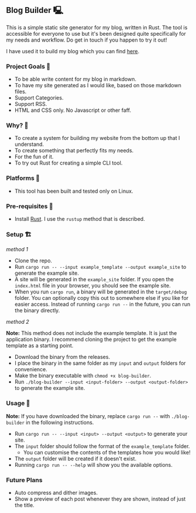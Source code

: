 ## Blog Builder 🖳

This is a simple static site generator for my blog, written in Rust.
The tool is accessible for everyone to use but it's been designed quite specifically for my needs and workflow.
Do get in touch if you happen to try it out!

I have used it to build my blog which you can find [here](https://james.poole.ie/notes).

### Project Goals 🥅
- To be able write content for my blog in markdown.
- To have my site generated as I would like, based on those markdown files.
- Support Categories.
- Support RSS.
- HTML and CSS only. No Javascript or other faff.

### Why? 🤔
- To create a system for building my website from the bottom up that I understand.
- To create something that perfectly fits my needs.
- For the fun of it.
- To try out Rust for creating a simple CLI tool.

### Platforms 🐧
- This tool has been built and tested only on Linux.

### Pre-requisites 🦀
- Install [Rust](https://www.rust-lang.org/tools/install). I use the `rustup` method that is described.

### Setup 🏗️

*method 1*
- Clone the repo.
- Run `cargo run -- --input example_template --output example_site` to generate the example site.
- A site will be generated in the `example_site` folder. If you open the `index.html` file in your browser, you should see the example site.
- When you run `cargo run`, a binary will be generated in the `target/debug` folder. You can optionally copy this out to somewhere else if you like for easier access. Instead of running `cargo run --` in the future, you can run the binary directly.

*method 2*

**Note:** This method does not include the example template. It is just the application binary. I recommend cloning the project to get the example template as a starting point.
- Download the binary from the releases.
- I place the binary in the same folder as my `input` and `output` folders for convenience.
- Make the binary executable with `chmod +x blog-builder`.
- Run `./blog-builder --input <input-folder> --output <output-folder>` to generate the example site.

### Usage 📖

**Note:** If you have downloaded the binary, replace `cargo run --` with `./blog-builder` in the following instructions.

- Run `cargo run -- --input <input> --output <output>` to generate your site.
- The `input` folder should follow the format of the `example_template` folder.
  - You can customise the contents of the templates how you would like!
- The `output` folder will be created if it doesn't exist.
- Running `cargo run -- --help` will show you the available options.

### Future Plans
- Auto compress and dither images.
- Show a preview of each post whenever they are shown, instead of just the title.